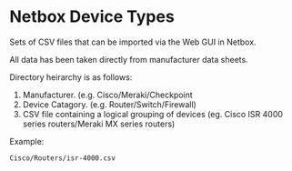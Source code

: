# Netbox Device Types

Sets of CSV files that can be imported via the Web GUI in Netbox.

All data has been taken directly from manufacturer data sheets.

Directory heirarchy is as follows:

1. Manufacturer.  (e.g. Cisco/Meraki/Checkpoint
2. Device Catagory. (e.g. Router/Switch/Firewall)
3. CSV file containing a logical grouping of devices (eg. Cisco ISR 4000 series routers/Meraki MX series routers)

Example:

`Cisco/Routers/isr-4000.csv`
